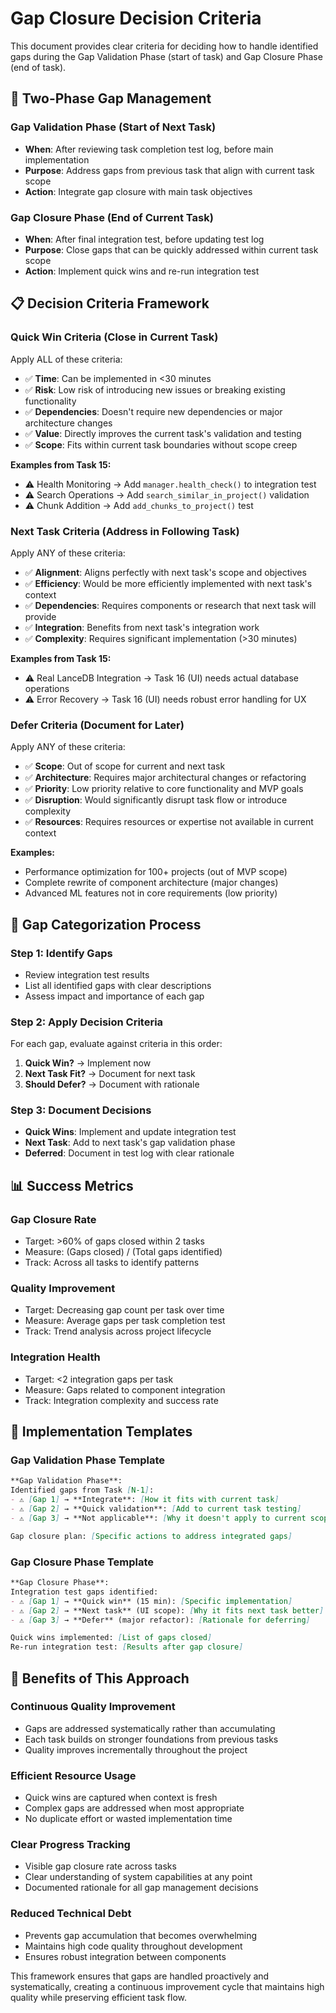 # Gap Closure Decision Criteria

This document provides clear criteria for deciding how to handle identified gaps during the Gap Validation Phase (start of task) and Gap Closure Phase (end of task).

## 🔄 **Two-Phase Gap Management**

### **Gap Validation Phase** (Start of Next Task)
- **When**: After reviewing task completion test log, before main implementation
- **Purpose**: Address gaps from previous task that align with current task scope
- **Action**: Integrate gap closure with main task objectives

### **Gap Closure Phase** (End of Current Task)  
- **When**: After final integration test, before updating test log
- **Purpose**: Close gaps that can be quickly addressed within current task scope
- **Action**: Implement quick wins and re-run integration test

## 📋 **Decision Criteria Framework**

### **Quick Win Criteria** (Close in Current Task)
Apply ALL of these criteria:
- ✅ **Time**: Can be implemented in <30 minutes
- ✅ **Risk**: Low risk of introducing new issues or breaking existing functionality
- ✅ **Dependencies**: Doesn't require new dependencies or major architecture changes
- ✅ **Value**: Directly improves the current task's validation and testing
- ✅ **Scope**: Fits within current task boundaries without scope creep

**Examples from Task 15:**
- ⚠️ Health Monitoring → Add `manager.health_check()` to integration test
- ⚠️ Search Operations → Add `search_similar_in_project()` validation
- ⚠️ Chunk Addition → Add `add_chunks_to_project()` test

### **Next Task Criteria** (Address in Following Task)
Apply ANY of these criteria:
- ✅ **Alignment**: Aligns perfectly with next task's scope and objectives
- ✅ **Efficiency**: Would be more efficiently implemented with next task's context
- ✅ **Dependencies**: Requires components or research that next task will provide
- ✅ **Integration**: Benefits from next task's integration work
- ✅ **Complexity**: Requires significant implementation (>30 minutes)

**Examples from Task 15:**
- ⚠️ Real LanceDB Integration → Task 16 (UI) needs actual database operations
- ⚠️ Error Recovery → Task 16 (UI) needs robust error handling for UX

### **Defer Criteria** (Document for Later)
Apply ANY of these criteria:
- ✅ **Scope**: Out of scope for current and next task
- ✅ **Architecture**: Requires major architectural changes or refactoring
- ✅ **Priority**: Low priority relative to core functionality and MVP goals
- ✅ **Disruption**: Would significantly disrupt task flow or introduce complexity
- ✅ **Resources**: Requires resources or expertise not available in current context

**Examples:**
- Performance optimization for 100+ projects (out of MVP scope)
- Complete rewrite of component architecture (major changes)
- Advanced ML features not in core requirements (low priority)

## 🎯 **Gap Categorization Process**

### **Step 1: Identify Gaps**
- Review integration test results
- List all identified gaps with clear descriptions
- Assess impact and importance of each gap

### **Step 2: Apply Decision Criteria**
For each gap, evaluate against criteria in this order:
1. **Quick Win?** → Implement now
2. **Next Task Fit?** → Document for next task
3. **Should Defer?** → Document with rationale

### **Step 3: Document Decisions**
- **Quick Wins**: Implement and update integration test
- **Next Task**: Add to next task's gap validation phase
- **Deferred**: Document in test log with clear rationale

## 📊 **Success Metrics**

### **Gap Closure Rate**
- Target: >60% of gaps closed within 2 tasks
- Measure: (Gaps closed) / (Total gaps identified)
- Track: Across all tasks to identify patterns

### **Quality Improvement**
- Target: Decreasing gap count per task over time
- Measure: Average gaps per task completion test
- Track: Trend analysis across project lifecycle

### **Integration Health**
- Target: <2 integration gaps per task
- Measure: Gaps related to component integration
- Track: Integration complexity and success rate

## 🔧 **Implementation Templates**

### **Gap Validation Phase Template**
```markdown
**Gap Validation Phase**: 
Identified gaps from Task [N-1]:
- ⚠️ [Gap 1] → **Integrate**: [How it fits with current task]
- ⚠️ [Gap 2] → **Quick validation**: [Add to current task testing]  
- ⚠️ [Gap 3] → **Not applicable**: [Why it doesn't apply to current scope]

Gap closure plan: [Specific actions to address integrated gaps]
```

### **Gap Closure Phase Template**
```markdown
**Gap Closure Phase**:
Integration test gaps identified:
- ⚠️ [Gap 1] → **Quick win** (15 min): [Specific implementation]
- ⚠️ [Gap 2] → **Next task** (UI scope): [Why it fits next task better]
- ⚠️ [Gap 3] → **Defer** (major refactor): [Rationale for deferring]

Quick wins implemented: [List of gaps closed]
Re-run integration test: [Results after gap closure]
```

## 🎉 **Benefits of This Approach**

### **Continuous Quality Improvement**
- Gaps are addressed systematically rather than accumulating
- Each task builds on stronger foundations from previous tasks
- Quality improves incrementally throughout the project

### **Efficient Resource Usage**
- Quick wins are captured when context is fresh
- Complex gaps are addressed when most appropriate
- No duplicate effort or wasted implementation time

### **Clear Progress Tracking**
- Visible gap closure rate across tasks
- Clear understanding of system capabilities at any point
- Documented rationale for all gap management decisions

### **Reduced Technical Debt**
- Prevents gap accumulation that becomes overwhelming
- Maintains high code quality throughout development
- Ensures robust integration between components

This framework ensures that gaps are handled proactively and systematically, creating a continuous improvement cycle that maintains high quality while preserving efficient task flow.